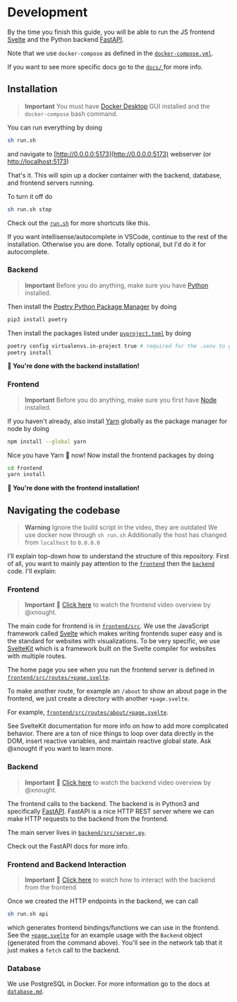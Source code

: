 # Development

By the time you finish this guide, you will be able to run the JS frontend [Svelte](https://kit.svelte.dev/) and the Python backend [FastAPI](https://fastapi.tiangolo.com/). 

Note that we use `docker-compose` as defined in the [`docker-compose.yml`](./docker-compose.yml).

If you want to see more specific docs go to the [ `docs/` ](./docs/README.md) for more info.

## Installation

> **Important**
> You must have [Docker Desktop](https://www.docker.com/products/docker-desktop/) GUI installed and the `docker-compose` bash command.

You can run everything by doing

```bash
sh run.sh
```

and navigate to [http://0.0.0.0:5173](http://0.0.0.0:5173) webserver (or [http://localhost:5173](http://localhost:5173))

That's it. This will spin up a docker container with the backend, database, and frontend servers running.

To turn it off do

```bash
sh run.sh stop
```
Check out the [`run.sh`](./run.sh) for more shortcuts like this.

If you want intellisense/autocomplete in VSCode, continue to the rest of the installation. Otherwise you are done. Totally optional, but I'd do it for autocomplete.

### Backend 

> **Important**
> Before you do anything, make sure you have [Python](https://www.python.org/downloads/) installed.

Then install the [Poetry Python Package Manager](https://python-poetry.org/) by doing 

```bash
pip3 install poetry
```

Then install the packages listed under [`pyproject.toml`](./backend/pyproject.toml) by doing 

```bash
poetry config virtualenvs.in-project true # required for the .venv to get created
poetry install
```

**🥳 You're done with the backend installation!**

### Frontend

> **Important**
> Before you do anything, make sure you first have [Node](https://nodejs.org/en/download) installed.

If you haven't already, also install [Yarn](https://classic.yarnpkg.com/lang/en/docs/install/#mac-stable) globally as the package manager for node by doing 

```bash
npm install --global yarn
```

Nice you have Yarn 🧶 now! Now install the frontend packages by doing

```bash
cd frontend
yarn install
```

**🥳 You're done with the frontend installation!**


## Navigating the codebase

> **Warning**
> Ignore the build script in the video, they are outdated
> We use docker now through `sh run.sh`
> Additionally the host has changed from `localhost` to `0.0.0.0`

I'll explain top-down how to understand the structure of this repository. First of all, you want to mainly pay attention to the [`frontend`](./frontend/) then the [`backend`](./backend/) code. I'll explain:

### Frontend

> **Important**
> 🎥 [Click here](https://drive.google.com/file/d/1KD3Hgbul0_7cIZiCaQZ1U4meCBthcrfS/view?usp=drive_link) to watch the frontend video overview by @xnought.


The main code for frontend is in [`frontend/src`](./frontend/src). We use the JavaScript framework called [Svelte](https://svelte.dev/) which makes writing frontends super easy and is the standard for websites with visualizations. To be very specific, we use [SvelteKit](https://kit.svelte.dev/) which is a framework built on the Svelte compiler for websites with multiple routes.

The home page you see when you run the frontend server is defined in [`frontend/src/routes/+page.svelte`](./frontend/src/routes/+page.svelte).

To make another route, for example an `/about` to show an about page in the frontend, we just create a directory with another `+page.svelte`.


For example, [`frontend/src/routes/about/+page.svelte`](./frontend/src/routes/about/+page.svelte).

See SvelteKit documentation for more info on how to add more complicated behavior. There are a ton of nice things to loop over data directly in the DOM, insert reactive variables, and maintain reactive global state. Ask @xnought if you want to learn more.

### Backend

> **Important**
> 🎥 [Click here](https://drive.google.com/file/d/1mmZqsALCY4UhcT592GR0Q1PMtZPogXkq/view?usp=drive_link) to watch the backend video overview by @xnought.

The frontend calls to the backend. The backend is in Python3 and specifically [FastAPI](https://fastapi.tiangolo.com/). FastAPI is a nice HTTP REST server where we can make HTTP requests to the backend from the frontend.

The main server lives in [`backend/src/server.py`](./backend/src/server.py).

Check out the FastAPI docs for more info.

### Frontend and Backend Interaction

> **Important**
> 🎥 [Click here](https://drive.google.com/file/d/1micYztZj8q5oufOhVctzPvsE9U1NgnyS/view?usp=drive_link) to watch how to interact with the backend from the frontend

Once we created the HTTP endpoints in the backend, we can call 
```bash
sh run.sh api
```

which generates frontend bindings/functions we can use in the frontend. See the [`+page.svelte`](./frontend/src/routes/+page.svelte) for an example usage with the `Backend` object (generated from the command above). You'll see in the network tab that it just makes a `fetch` call to the backend.

### Database

We use PostgreSQL in Docker. For more information go to the docs at [`database.md`](./docs/database.md).

